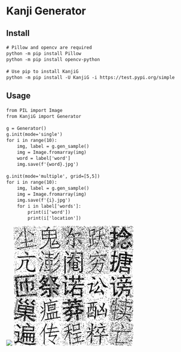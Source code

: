 # Kanji Generator

## Install
```shell
# Pillow and opencv are required
python -m pip install Pillow
python -m pip install opencv-python

# Use pip to install KanjiG
python -m pip install -U KanjiG -i https://test.pypi.org/simple 
```

## Usage
```python3
from PIL import Image
from KanjiG import Generator

g = Generator()
g.init(mode='single')
for i in range(10):
    img, label = g.gen_sample()
    img = Image.fromarray(img)
    word = label['word']
    img.save(f'{word}.jpg')

g.init(mode='multiple', grid=[5,5])
for i in range(10):
    img, label = g.gen_sample()
    img = Image.fromarray(img)
    img.save(f'{i}.jpg')
    for i in label['words']:
        print(i['word'])
        print(i['location'])
```

<img src="./doc/single.jpg">
<img src="./doc/multiple/0.jpg">